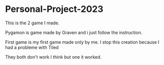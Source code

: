# Personal-Project-2023

This is the 2 game I made.

Pygamon is game made by Graven and i just follow the instruction.

First game is my first game made only by me. I stop this creation because I had a probleme with Tiled


They both don't work I think but one it worked.
